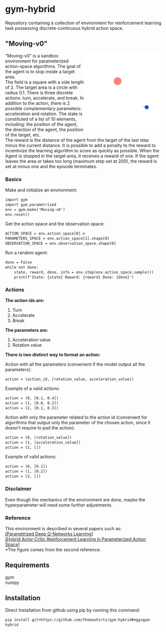 # gym-hybrid

Repository containing a collection of environment for reinforcement learning task possessing discrete-continuous hybrid action space.

## "Moving-v0" 

<img align="right" width="250"  src="moving_v0.gif"> 

"Moving-v0" is a sandbox environment for parameterized action-space algorithms. The goal of the agent is to stop inside a target area.  
The field is a square with a side length of 2. The target area is a circle with radius 0.1. There is three discrete actions: turn, accelerate, and break. In addition to the action, there is 2 possible complementary parameters: acceleration and rotation. The state is constituted of a list of 10 elements, including: the position of the agent, the direction of the agent, the position of the target, etc.   
The reward is the distance of the agent from the target of the last step minus the current distance. It is possible to add a penalty to the reward to incentivize the learning algorithm to score as quickly as possible. When the Agent is stopped in the target area, it receives a reward of one. If the agent leaves the area or takes too long (maximum step set at 200), the reward is set at minus one and the episode terminates.

### Basics
Make and initialize an environment:
```
import gym
import gym_parametrized
env = gym.make('Moving-v0')
env.reset()
```

Get the action space and the observation space:
```
ACTION_SPACE = env.action_space[0].n
PARAMETERS_SPACE = env.action_space[1].shape[0]
OBSERVATION_SPACE = env.observation_space.shape[0]
```

Run a random agent:
```
done = False
while not done:
    state, reward, done, info = env.step(env.action_space.sample())
    print(f'State: {state} Reward: {reward} Done: {done}')
```


### Actions

**The action ids are:**
1. Turn
2. Accelerate
3. Break

**The parameters are:**
1. Acceleration value
2. Rotation value

**There is two distinct way to format an action:**

Action with all the parameters (convenient if the model output all the parameters): 
```
action = (action_id, [rotation_value, acceleration_value])
```
Example of a valid actions:
```
action = (0, [0.1, 0.4])
action = (1, [0.0, 0.2])
action = (2, [0.1, 0.3])
```

Action with only the parameter related to the action id (convenient for algorithms that output only the parameter
of the chosen action, since it doesn't require to pad the action): 
```
action = (0, [rotation_value])
action = (1, [acceleration_value])
action = (2, [])
```
Example of valid actions:
```
action = (0, [0.1])
action = (1, [0.2])
action = (2, [])
```

### Disclaimer 
Even though the mechanics of the environment are done, maybe the hyperparameter will need some further adjustments.

### Reference
This environment is described in several papers such as:  
[[Parametrized Deep Q-Networks Learning]](https://arxiv.org/pdf/1810.06394.pdf)  
[[Hybrid Actor-Critic Reinforcement Learning in Parameterized Action Space]](https://arxiv.org/pdf/1903.01344.pdf)  
*The figure comes from the second reference.

## Requirements
gym  
numpy

## Installation

Direct Installation from github using pip by running this command:
```
pip install git+https://github.com/thomashirtz/gym-hybrid#egg=gym-hybrid
```  


